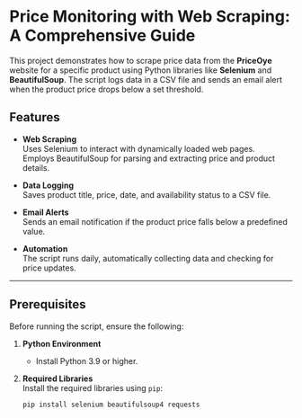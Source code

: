 # Price Monitoring with Web Scraping: A Comprehensive Guide

This project demonstrates how to scrape price data from the **PriceOye** website for a specific product using Python libraries like **Selenium** and **BeautifulSoup**. The script logs data in a CSV file and sends an email alert when the product price drops below a set threshold.

## Features
- **Web Scraping**  
  Uses Selenium to interact with dynamically loaded web pages.  
  Employs BeautifulSoup for parsing and extracting price and product details.  

- **Data Logging**  
  Saves product title, price, date, and availability status to a CSV file.  

- **Email Alerts**  
  Sends an email notification if the product price falls below a predefined value.  

- **Automation**  
  The script runs daily, automatically collecting data and checking for price updates.  

---

## Prerequisites

Before running the script, ensure the following:

1. **Python Environment**  
   - Install Python 3.9 or higher.  

2. **Required Libraries**  
   Install the required libraries using `pip`:  
   ```bash  
   pip install selenium beautifulsoup4 requests  
